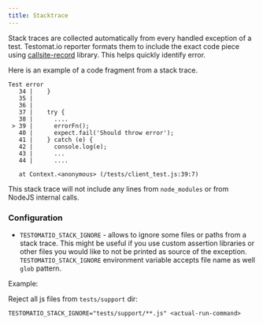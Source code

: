 ```yaml
---
title: Stacktrace
---
```



Stack traces are collected automatically from every handled exception of a test.
Testomat.io reporter formats them to include the exact code piece using [callsite-record](https://www.npmjs.com/package/callsite-record) library. This helps quickly identify error.

Here is an example of a code fragment from a stack trace.

```
Test error
   34 |    }
   35 |
   36 |
   37 |    try {
   38 |      ....
 > 39 |      errorFn();
   40 |      expect.fail('Should throw error');
   41 |    } catch (e) {
   42 |      console.log(e);
   43 |      ...
   44 |      ....

   at Context.<anonymous> (/tests/client_test.js:39:7)
```

This stack trace will not include any lines from `node_modules` or from NodeJS internal calls.

### Configuration

- `TESTOMATIO_STACK_IGNORE` - allows to ignore some files or paths from a stack trace. This might be useful if you use custom assertion libraries or other files you would like to not be printed as source of the exception. `TESTOMATIO_STACK_IGNORE` environment variable accepts file name as well `glob` pattern.

Example:

Reject all js files from `tests/support` dir:

```
TESTOMATIO_STACK_IGNORE="tests/support/**.js" <actual-run-command>
```

